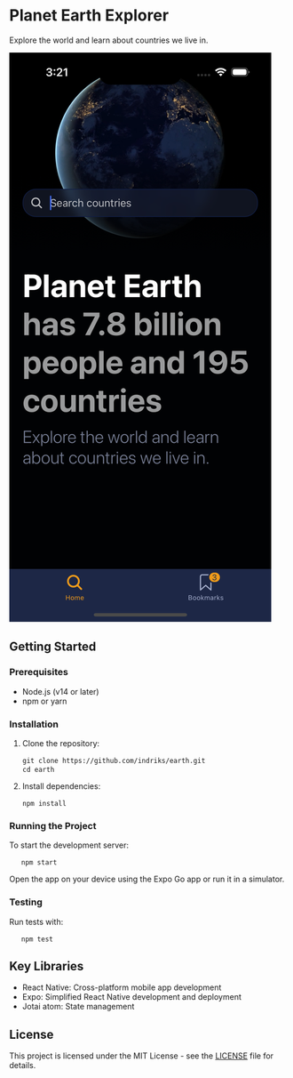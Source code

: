 # Planet Earth Explorer

Explore the world and learn about countries we live in.

![Planet Earth Explorer Screenshot](./screen.png)

## Getting Started

### Prerequisites

- Node.js (v14 or later)
- npm or yarn

### Installation

1. Clone the repository:

   ```
   git clone https://github.com/indriks/earth.git
   cd earth
   ```

2. Install dependencies:
   ```
   npm install
   ```

### Running the Project

To start the development server:

```
   npm start
```

Open the app on your device using the Expo Go app or run it in a simulator.

### Testing

Run tests with:

```
   npm test
```

## Key Libraries

- React Native: Cross-platform mobile app development
- Expo: Simplified React Native development and deployment
- Jotai atom: State management

## License

This project is licensed under the MIT License - see the [LICENSE](LICENSE) file for details.
